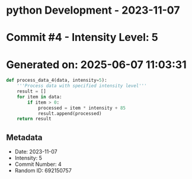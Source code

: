 ﻿# python Development - 2023-11-07
# Commit #4 - Intensity Level: 5
# Generated on: 2025-06-07 11:03:31
```python
def process_data_4(data, intensity=5):
    '''Process data with specified intensity level'''
    result = []
    for item in data:
        if item > 0:
            processed = item * intensity + 85
            result.append(processed)
    return result
```
## Metadata
- Date: 2023-11-07
- Intensity: 5
- Commit Number: 4
- Random ID: 692150757
